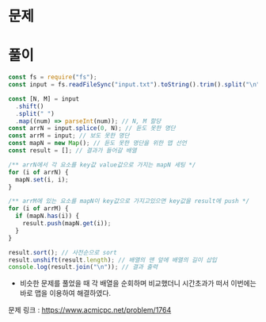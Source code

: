 # 문제

# 풀이

```javascript
const fs = require("fs");
const input = fs.readFileSync("input.txt").toString().trim().split("\n");

const [N, M] = input
  .shift()
  .split(" ")
  .map((num) => parseInt(num)); // N, M 할당
const arrN = input.splice(0, N); // 듣도 못한 명단
const arrM = input; // 보도 못한 명단
const mapN = new Map(); // 듣도 못한 명단을 위한 맵 선언
const result = []; // 결과가 들어갈 배열

/** arrN에서 각 요소를 key값 value값으로 가지는 mapN 세팅 */
for (i of arrN) {
  mapN.set(i, i);
}

/** arrM에 있는 요소를 mapN이 key값으로 가지고있으면 key값을 result에 push */
for (i of arrM) {
  if (mapN.has(i)) {
    result.push(mapN.get(i));
  }
}

result.sort(); // 사전순으로 sort
result.unshift(result.length); // 배열의 맨 앞에 배열의 길이 삽입
console.log(result.join("\n")); // 결과 출력
```

- 비슷한 문제를 풀었을 때 각 배열을 순회하며 비교했더니 시간초과가 떠서 이번에는 바로 맵을 이용하여 해결하였다.

문제 링크 : https://www.acmicpc.net/problem/1764
